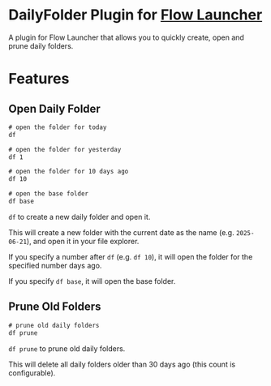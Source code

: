 # DailyFolder Plugin for [Flow Launcher](https://www.flowlauncher.com)

A plugin for Flow Launcher that allows you to quickly create, open and prune daily folders.

# Features

## Open Daily Folder

```txt
# open the folder for today
df

# open the folder for yesterday
df 1

# open the folder for 10 days ago
df 10

# open the base folder
df base
```

`df` to create a new daily folder and open it.

This will create a new folder with the current date as the name (e.g. `2025-06-21`), and open it in your file explorer.

If you specify a number after `df` (e.g. `df 10`), it will open the folder for the specified number days ago.

If you specify `df base`, it will open the base folder.

## Prune Old Folders

```txt
# prune old daily folders
df prune
```

`df prune` to prune old daily folders.

This will delete all daily folders older than 30 days ago (this count is configurable).
